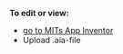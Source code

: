 **To edit or view:**
- [go to MITs App Inventor](http://ai2.appinventor.mit.edu/)
- Upload .aia-file

